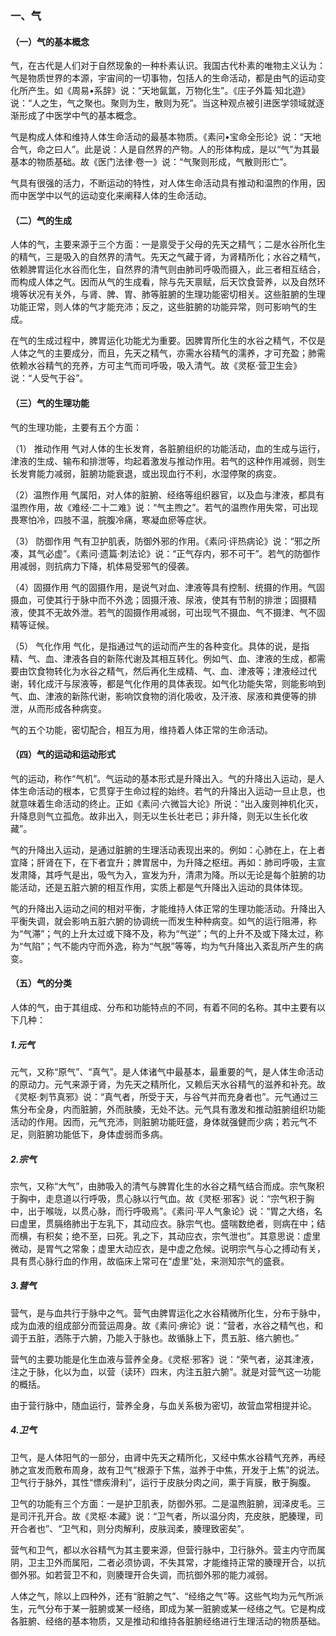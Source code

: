 ### 一、气

#### （一）气的基本概念

气，在古代是人们对于自然现象的一种朴素认识。我国古代朴素的唯物主义认为：气是物质世界的本源，宇宙间的一切事物，包括人的生命活动，都是由气的运动变化所产生。如《周易•系辞》说：“天地氤氲，万物化生”。《庄子外篇·知北遊》说：“人之生，气之聚也。聚则为生，散则为死”。当这种观点被引进医学领域就逐渐形成了中医学中气的基本概念。

气是构成人体和维持人体生命活动的最基本物质。《素问•宝命全形论》说：“天地合气，命之曰人”。此是说：人是自然界的产物。人的形体构成，是以“气”为其最基本的物质基础。故《医门法律·卷一》说：“气聚则形成，气散则形亡”。

气具有很强的活力，不断运动的特性，对人体生命活动具有推动和温煦的作用，因而中医学中以气的运动变化来阐释人体的生命活动。

#### （二）气的生成

人体的气，主要来源于三个方面：一是禀受于父母的先天之精气；二是水谷所化生的精气，三是吸入的自然界的清气。先天之气藏于肾，为肾精所化；水谷之精气，依赖脾胃运化水谷而化生，自然界的清气则由肺司呼吸而摄入，此三者相互结合，而构成人体之气。因而从气的生成看，除与先天禀赋，后天饮食营养，以及自然环境等状况有关外，与肾、脾、胃、肺等脏腑的生理功能密切相关。这些脏腑的生理功能正常，则人体的气才能充沛；反之，这些脏腑的功能异常，则可影响气的生成。

在气的生成过程中，脾胃运化功能尤为重要。因脾胃所化生的水谷之精气，不仅是人体之气的主要成分，而且，先天之精气，亦需水谷精气的濡养，才可充盈；肺需依赖水谷精气的充养，方可主气而司呼吸，吸入清气。故《灵枢·营卫生会》说：“人受气于谷”。

#### （三）气的生理功能

气的生理功能，主要有五个方面：

（1） 推动作用  气对人体的生长发育，各脏腑组织的功能活动，血的生成与运行，津液的生成、输布和排泄等，均起着激发与推动作用。若气的这种作用减弱，则生长发育能力减弱，脏腑功能衰退，或出现血行不利，水湿停聚的病变。

（2）温煦作用  气属阳，对人体的脏腑、经络等组织器官，以及血与津液，都具有温煦作用，故《难经·二十二难》说：“气主煦之”。若气的温煦作用失常，可出现畏寒怕冷，四肢不温，脘腹冷痛，寒凝血瘀等症状。

（3） 防御作用  气有卫护肌表，防御外邪的作用。《素问·评热病论》说：“邪之所凑，其气必虚”。《素问·遗篇·刺法论》说：“正气存内，邪不可干”。若气的防御作用减弱，则抗病力下降，机体易受邪气的侵袭。

（4）固摄作用  气的固摄作用，是说气对血、津液等具有控制、统摄的作用。气固摄血，可使其行于脉中而不外逸；固摄汗液、尿液，使其有节制的排泄；固摄精液，使其不无故外泄。若气的固摄作用减弱，可出现气不摄血、气不摄津、气不固精等证候。

（5） 气化作用  气化，是指通过气的运动而产生的各种变化。具体的说，是指精、气、血、津液各自的新陈代谢及其相互转化。例如气、血、津液的生成，都需要由饮食物转化为水谷之精气，然后再化生成精、气、血、津液等；津液经过代谢，转化成汗与尿液等，都是气化作用的具体表现。如气化功能失常，则能影响到气、血、津液的新陈代谢，影响饮食物的消化吸收，及汗液、尿液和粪便等的排泄，从而形成各种病变。

气的五个功能，密切配合，相互为用，维持着人体正常的生命活动。

#### （四）气的运动和运动形式

气的运动，称作“气机”。气运动的基本形式是升降出入。气的升降出入运动，是人体生命活动的根本，它贯穿于生命过程的始终。若气的升降出入运动一旦止息，也就意味着生命活动的终止。正如《素问·六微旨大论》所说：“出入废则神机化灭，升降息则气立孤危。故非出入，则无以生长壮老已；非升降，则无以生长化收藏”。

气的升降出入运动，是通过脏腑的生理活动表现出来的。例如：心肺在上，在上者宜降；肝肾在下，在下者宜升；脾胃居中，为升降之枢纽。再如：肺司呼吸，主宣发肃降，其呼气是出，吸气为入，宣发为升，清肃为降。所以无论是每个脏腑的功能活动，还是五脏六腑的相互作用，实质上都是气升降出入运动的具体体现。

气的升降出入运动之间的相对平衡，才能维持人体正常的生理功能活动。升降出入平衡失调，就会影响五脏六腑的协调统一而发生种种病变。如气的运行阻滞，称为“气滞”；气的上升太过或下降不及，称为“气逆”；气的上升不及或下降太过，称为“气陷”；气不能内守而外逸，称为“气脱”等等，均为气升降出入紊乱所产生的病变。

#### （五）气的分类 

人体的气，由于其组成、分布和功能特点的不同，有着不同的名称。其中主要有以下几种：

##### 1.元气

元气，又称“原气”、“真气”。是人体诸气中最基本，最重要的气，是人体生命活动的原动力。元气来源于肾，为先天之精所化，又赖后天水谷精气的滋养和补充。故《灵枢·刺节真邪》说：“真气者，所受于天，与谷气并而充身者也”。元气通过三焦分布全身，内而脏腑，外而肤腠，无处不达。元气具有激发和推动脏腑组织功能活动的作用。因而，元气充沛，则脏腑功能旺盛，身体就强健而少病；若元气不足，则脏腑功能低下，身体虚弱而多病。

##### 2.宗气

宗气，又称“大气”，由肺吸入的清气与脾胃化生的水谷之精气结合而成。宗气聚积于胸中，走息道以行呼吸，贯心脉以行气血。故《灵枢·邪客》说：“宗气积于胸中，出于喉咙，以贯心脉，而行呼吸焉”。《素问·平人气象论》说：“胃之大络，名曰虚里，贯膈络肺出于左乳下，其动应衣。脉宗气也。盛喘数绝者，则病在中；结而横，有积矣；绝不至，曰死。乳之下，其动应衣，宗气泄也”。其意思说：虚里微动，是胃气之常象；虚里大动应衣，是中虚之危候。说明宗气与心之搏动有关，具有贯心脉行血的作用，故临床上常可在“虚里”处，来测知宗气的盛衰。

##### 3.营气

营气，是与血共行于脉中之气。营气由脾胃运化之水谷精微所化生，分布于脉中，成为血液的组成部分而营运周身。故《素问·痹论》说：“营者，水谷之精气也，和调于五脏，洒陈于六腑，乃能入于脉也。故循脉上下，贯五脏、络六腑也。”

营气的主要功能是化生血液与营养全身。《灵枢·邪客》说：“荣气者，泌其津液，注之于脉，化以为血，以营（读环）四末，内注五脏六腑”。就是对营气这一功能的概括。

由于营行脉中，随血运行，营养全身，与血关系极为密切，故营血常相提并论。

##### 4.卫气

卫气，是人体阳气的一部分，由肾中先天之精所化，又经中焦水谷精气充养，再经肺之宣发而敷布周身，故有卫气“根源于下焦，滋养于中焦，开发于上焦”的说法。卫气行于脉外，其性“慓疾滑利”，运行于皮肤分肉之间，熏于肓膜，散于胸腹。

卫气的功能有三个方面：一是护卫肌表，防御外邪。二是温煦脏腑，润泽皮毛。三是司汗孔开合。故《灵枢·本藏》说：“卫气者，所以温分肉，充皮肤，肥腠理，司开合者也”、“卫气和，则分肉解利，皮肤润柔，腠理致密矣”。

营气和卫气，都以水谷精气为其主要来源，但营行脉中，卫行脉外。营主内守而属阴，卫主卫外而属阳，二者必须协调，不失其常，才能维持正常的腠理开合，以抗御外邪。如若营卫不和，则腠理开合失调，而抗御外邪的能力减弱。

人体之气，除以上四种外，还有“脏腑之气”、“经络之气”等。这些气均为元气所派生，元气分布于某一脏腑或某一经络，即成为某一脏腑或某一经络之气。它是构成各脏腑、经络的基本物质，又是推动和维持各脏腑经络进行生理活动的物质基础。
